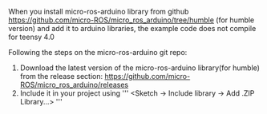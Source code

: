 When you install micro-ros-arduino library from github https://github.com/micro-ROS/micro_ros_arduino/tree/humble (for humble version) and add it to arduino libraries, the example code does not compile for teensy 4.0

Following the steps on the micro-ros-arduino git repo:

1. Download the latest version of the micro-ros-arduino library(for humble) from the release section: https://github.com/micro-ROS/micro_ros_arduino/releases
2. Include it in your project using ''' <Sketch -> Include library -> Add .ZIP Library...> '''
